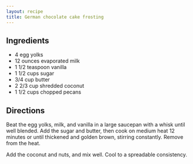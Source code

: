 ```yaml
---
layout: recipe
title: German chocolate cake frosting
---
```


## Ingredients

* 4 egg yolks
* 12 ounces evaporated milk
* 1 1/2 teaspoon vanilla
* 1 1/2 cups sugar
* 3/4 cup butter
* 2 2/3 cup shredded coconut
* 1 1/2 cups chopped pecans

## Directions

Beat the egg yolks, milk, and vanilla in a large saucepan with a whisk
until well blended. Add the sugar and butter, then cook on medium heat
12 minutes or until thickened and golden brown, stirring constantly.
Remove from the heat.

Add the coconut and nuts, and mix well. Cool to a spreadable
consistency.
